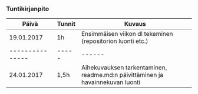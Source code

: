 ### Tuntikirjanpito
Päivä | Tunnit | Kuvaus
--------------- | ----- | ------
19.01.2017 | 1h | Ensimmäisen viikon dl tekeminen (repositorion luonti etc.)
--------------- | ----- | ------
24.01.2017 | 1,5h | Aihekuvauksen tarkentaminen, readme.md:n päivittäminen ja havainnekuvan luonti
